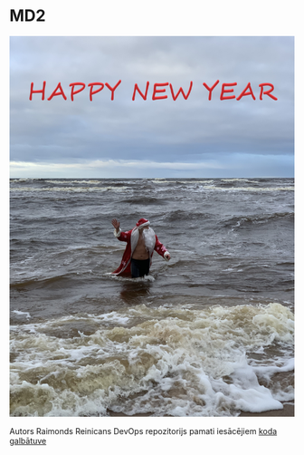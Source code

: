 # MD2

[![N|Solid](https://github.com/Shepardik/devops_basic_raimondsreinicans/blob/master/module_1/1.jpg)](https://nodesource.com/products/nsolid)

Autors Raimonds Reinicans  DevOps repozitorijs pamati iesācējiem [koda galbātuve][md2_add]

[md2_add]: <https://github.com/Shepardik/devops_basic_raimondsreinicans>
